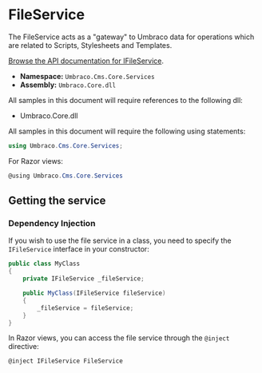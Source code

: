# FileService
The FileService acts as a "gateway" to Umbraco data for operations which are related to Scripts, Stylesheets and Templates.

[Browse the API documentation for IFileService](https://apidocs.umbraco.com/v11/csharp/api/Umbraco.Cms.Core.Services.IFileService.html).

 * **Namespace:** `Umbraco.Cms.Core.Services`
 * **Assembly:** `Umbraco.Core.dll`

All samples in this document will require references to the following dll:

* Umbraco.Core.dll

All samples in this document will require the following using statements:

```csharp
using Umbraco.Cms.Core.Services;
```

For Razor views:
```csharp
@using Umbraco.Cms.Core.Services
```

## Getting the service

### Dependency Injection

If you wish to use the file service in a class, you need to specify the `IFileService` interface in your constructor:

```csharp
public class MyClass
{
    private IFileService _fileService;

    public MyClass(IFileService fileService)
    {
        _fileService = fileService;
    }
}
```

In Razor views, you can access the file service through the `@inject` directive:

```csharp
@inject IFileService FileService
```
